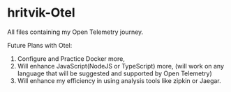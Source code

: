 # hritvik-Otel
All files containing my Open Telemetry journey.

Future Plans with Otel:

1) Configure and Practice Docker more,
2) Will enhance JavaScript(NodeJS or TypeScript) more, (will work on any language that will be suggested and supported by Open Telemetry)
3) Will enhance my efficiency in using analysis tools like zipkin or Jaegar.
